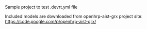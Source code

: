 Sample project to test .devrt.yml file

Included models are downloaded from openhrp-aist-grx project site:
https://code.google.com/p/openhrp-aist-grx/
